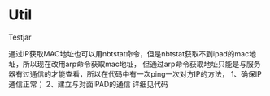 Util
====
Testjar 

通过IP获取MAC地址也可以用nbtstat命令，但是nbtstat获取不到ipad的mac地址，所以现在改用arp命令获取mac地址， 但通过arp命令获取地址只能是与服务器有过通信的才能查看，所以在代码中有一次ping一次对方IP的方法， 1、确保IP通信正常； 2、建立与对面IPAD的通信 详细见代码

